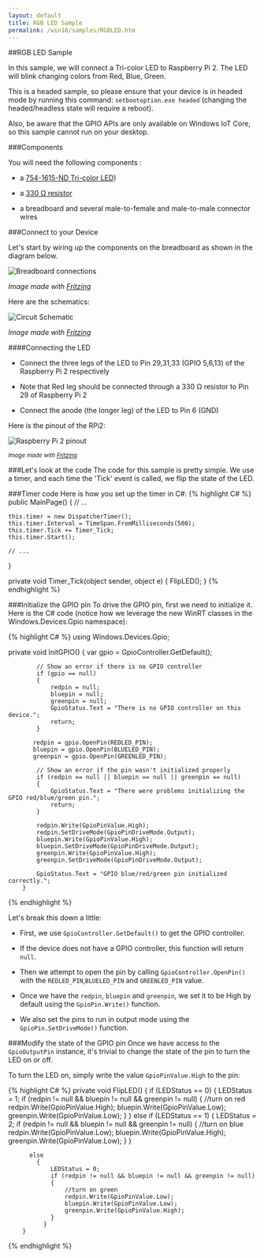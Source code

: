 ```yaml
---
layout: default
title: RGB LED Sample
permalink: /win10/samples/RGBLED.htm
---
```

<div class="container" markdown="1">

##RGB LED Sample

In this sample, we will connect a Tri-color LED to Raspberry Pi 2. The LED will blink changing colors from Red, Blue, Green.

This is a headed sample, so please ensure that your device is in headed
mode by running this command: `setbootoption.exe headed` (changing the headed/headless state will require a reboot).

Also, be aware that the GPIO APIs are only available on Windows IoT Core, so this sample cannot run on your desktop.


###Components

You will need the following components :

* a [754-1615-ND Tri-color LED](http://www.digikey.com/product-detail/en/WP154A4SUREQBFZGC/754-1615-ND/3084119))

* a [330 &#x2126; resistor](http://www.digikey.com/product-detail/en/CFR-25JB-52-330R/330QBK-ND/1636)

* a breadboard and several male-to-female and male-to-male connector wires

###Connect to your Device

Let's start by wiring up the components on the breadboard as shown in the diagram below.

![Breadboard connections]({{site.baseurl}}/images/RGBLED/RGBLED_bb.png)

*Image made with [Fritzing](http://fritzing.org/)*


Here are the schematics:

![Circuit Schematic]({{site.baseurl}}/images/RGBLED/RGBLED-schematic_schem.png)

*Image made with [Fritzing](http://fritzing.org/)*

####Connecting the LED

* Connect the three legs of the LED to Pin 29,31,33 (GPIO 5,6,13) of the Raspberry Pi 2 respectively

* Note that Red leg should be connected through a 330 &#x2126; resistor to Pin 29 of Raspberry Pi 2

* Connect the anode (the longer leg) of the LED to Pin 6 (GND)

Here is the pinout of the RPi2:

![Raspberry Pi 2 pinout]({{site.baseurl}}/images/PinMappings/RP2_Pinout.png)

<sub>*Image made with [Fritzing](http://fritzing.org/)*</sub>

###Let's look at the code
The code for this sample is pretty simple. We use a timer, and each time the 'Tick' event is called, we flip the state of the LED.

###Timer code
Here is how you set up the timer in C#:
{% highlight C# %}
public MainPage()
{
    // ...

    this.timer = new DispatcherTimer();
    this.timer.Interval = TimeSpan.FromMilliseconds(500);
    this.timer.Tick += Timer_Tick;
    this.timer.Start();

    // ...
}

private void Timer_Tick(object sender, object e)
{
    FlipLED();
}
{% endhighlight %}

###Initialize the GPIO pin
To drive the GPIO pin, first we need to initialize it. Here is the C# code (notice how we leverage the new WinRT classes in the Windows.Devices.Gpio namespace):

{% highlight C# %}
using Windows.Devices.Gpio;

private void InitGPIO()
        {
            var gpio = GpioController.GetDefault();

            // Show an error if there is no GPIO controller
            if (gpio == null)
            {
                redpin = null;
                bluepin = null;
                greenpin = null;
                GpioStatus.Text = "There is no GPIO controller on this device.";
                return;
            }

           redpin = gpio.OpenPin(REDLED_PIN);
           bluepin = gpio.OpenPin(BLUELED_PIN);
           greenpin = gpio.OpenPin(GREENLED_PIN);

            // Show an error if the pin wasn't initialized properly
            if (redpin == null || bluepin == null || greenpin == null)
            {
                GpioStatus.Text = "There were problems initializing the GPIO red/blue/green pin.";
                return;
            }

            redpin.Write(GpioPinValue.High);
            redpin.SetDriveMode(GpioPinDriveMode.Output);
            bluepin.Write(GpioPinValue.High);
            bluepin.SetDriveMode(GpioPinDriveMode.Output);
            greenpin.Write(GpioPinValue.High);
            greenpin.SetDriveMode(GpioPinDriveMode.Output);

            GpioStatus.Text = "GPIO blue/red/green pin initialized correctly.";
        }
{% endhighlight %}

Let's break this down a little:

* First, we use `GpioController.GetDefault()` to get the GPIO controller.

* If the device does not have a GPIO controller, this function will return `null`.

* Then we attempt to open the pin by calling `GpioController.OpenPin()` with the `REDLED_PIN`,`BLUELED_PIN` and `GREENLED_PIN` value.

* Once we have the `redpin`, `bluepin` and `greenpin`, we set it to be High by default using the `GpioPin.Write()` function.

* We also set the pins to run in output mode using the `GpioPin.SetDriveMode()` function.


###Modify the state of the GPIO pin
Once we have access to the `GpioOutputPin` instance, it's trivial to change the state of the pin to turn the LED on or off.

To turn the LED on, simply write the value `GpioPinValue.High` to the pin:


{% highlight C# %}
private void FlipLED()
        {
            if (LEDStatus == 0)
            {
               LEDStatus = 1;
                if (redpin != null && bluepin != null && greenpin != null)
                {
                    //turn on red
                    redpin.Write(GpioPinValue.High);
                    bluepin.Write(GpioPinValue.Low);
                    greenpin.Write(GpioPinValue.Low);
                }
            }
            else if (LEDStatus == 1)
            {
                LEDStatus = 2;
                if (redpin != null && bluepin != null && greenpin != null)
                {
                    //turn on blue
                    redpin.Write(GpioPinValue.Low);
                    bluepin.Write(GpioPinValue.High);
                    greenpin.Write(GpioPinValue.Low);
                }
            }

          else
            {
                LEDStatus = 0;
                if (redpin != null && bluepin != null && greenpin != null)
                {
                    //turn on green
                    redpin.Write(GpioPinValue.Low);
                    bluepin.Write(GpioPinValue.Low);
                    greenpin.Write(GpioPinValue.High);
                }
              }
        }
{% endhighlight %}

</div>
